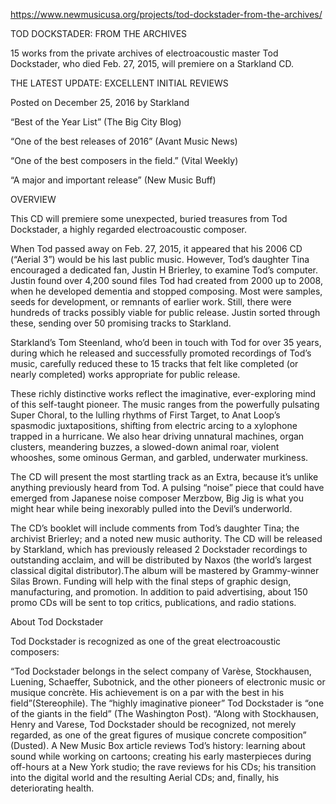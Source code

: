 https://www.newmusicusa.org/projects/tod-dockstader-from-the-archives/

TOD DOCKSTADER: FROM THE ARCHIVES

15 works from the private archives of electroacoustic master Tod Dockstader, who died Feb. 27, 2015, will premiere on a Starkland CD.

THE LATEST UPDATE: EXCELLENT INITIAL REVIEWS

Posted on December 25, 2016 by Starkland

“Best of the Year List” (The Big City Blog)

“One of the best releases of 2016” (Avant Music News)

“One of the best composers in the field.” (Vital Weekly)

“A major and important release” (New Music Buff)


OVERVIEW

This CD will premiere some unexpected, buried treasures from Tod Dockstader, a highly regarded electroacoustic composer.

When Tod passed away on Feb. 27, 2015, it appeared that his 2006 CD (“Aerial 3”) would be his last public music. However, Tod’s daughter Tina encouraged a dedicated fan, Justin H Brierley, to examine Tod’s computer. Justin found over 4,200 sound files Tod had created from 2000 up to 2008, when he developed dementia and stopped composing. Most were samples, seeds for development, or remnants of earlier work. Still, there were hundreds of tracks possibly viable for public release. Justin sorted through these, sending over 50 promising tracks to Starkland.

Starkland’s Tom Steenland, who’d been in touch with Tod for over 35 years, during which he released and successfully promoted recordings of Tod’s music, carefully reduced these to 15 tracks that felt like completed (or nearly completed) works appropriate for public release.

These richly distinctive works reflect the imaginative, ever-exploring mind of this self-taught pioneer. The music ranges from the powerfully pulsating Super Choral, to the lulling rhythms of First Target, to Anat Loop’s spasmodic juxtapositions, shifting from electric arcing to a xylophone trapped in a hurricane. We also hear driving unnatural machines, organ clusters, meandering buzzes, a slowed-down animal roar, violent whooshes, some ominous German, and garbled, underwater murkiness.

The CD will present the most startling track as an Extra, because it’s unlike anything previously heard from Tod. A pulsing “noise” piece that could have emerged from Japanese noise composer Merzbow, Big Jig is what you might hear while being inexorably pulled into the Devil’s underworld.

The CD’s booklet will include comments from Tod’s daughter Tina; the archivist Brierley; and a noted new music authority. The CD will be released by Starkland, which has previously released 2 Dockstader recordings to outstanding acclaim, and will be distributed by Naxos (the world’s largest classical digital distributor).The album will be mastered by Grammy-winner Silas Brown. Funding will help with the final steps of graphic design, manufacturing, and promotion. In addition to paid advertising, about 150 promo CDs will be sent to top critics, publications, and radio stations.

About Tod Dockstader

Tod Dockstader is recognized as one of the great electroacoustic composers:

“Tod Dockstader belongs in the select company of Varèse, Stockhausen, Luening, Schaeffer, Subotnick, and the other pioneers of electronic music or musique concrète. His achievement is on a par with the best in his field”(Stereophile).
The “highly imaginative pioneer” Tod Dockstader is “one of the giants in the field” (The Washington Post).
“Along with Stockhausen, Henry and Varese, Tod Dockstader should be recognized, not merely regarded, as one of the great figures of musique concrete composition” (Dusted).
A New Music Box article reviews Tod’s history: learning about sound while working on cartoons; creating his early masterpieces during off-hours at a New York studio; the rave reviews for his CDs; his transition into the digital world and the resulting Aerial CDs; and, finally, his deteriorating health.